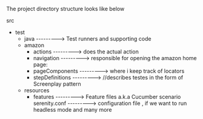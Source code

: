The project directory structure looks like below 

src
+ test
    + java         --------->                 Test runners and supporting code
    + amazon
      + actions    --------->                 does the actual action 
      + navigation --------->                 responsible for opening the amazon home page:
      + pageComponents  --------->              where i keep  track of locators
      + stepDefinitions  --------->             //describes testes in the form of Screenplay pattern
    + resources
        + features      --------->              Feature files  a.k.a Cucumber scenario
        serenity.conf  --------->               configuration file , if we want to run headless mode  and many more
